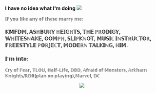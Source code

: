 ### I have no idea what I'm doing ![](https://komarev.com/ghpvc/?username=your-github-aalinus&style=for-the-badge&color=orange&label=people-curious-enough-to-view-page)

𝕀𝕗 𝕪𝕠𝕦 𝕝𝕚𝕜𝕖 𝕒𝕟𝕪 𝕠𝕗 𝕥𝕙𝕖𝕤𝕖 𝕞𝕒𝕣𝕣𝕪 𝕞𝕖: 
### 𝕂𝕄𝔽𝔻𝕄, 𝔸𝕊ℍ𝔹𝕌ℝ𝕐 ℍ𝔼𝕀𝔾ℍ𝕋𝕊, 𝕋ℍ𝔼 ℙℝ𝕆𝔻𝕀𝔾𝕐, 𝕎ℍ𝕀𝕋𝔼𝕊ℕ𝔸𝕂𝔼, 𝕆𝕆𝕄ℙℍ, 𝕊𝕃𝕀ℙ𝕂ℕ𝕆𝕋, 𝕄𝕌𝕊𝕀ℂ 𝕀ℕ𝕊𝕋ℝ𝕌ℂ𝕋𝕆ℝ, 𝔽ℝ𝔼𝔼𝕊𝕋𝕐𝕃𝔼 ℙ𝕆ℝ𝕁𝔼ℂ𝕋, 𝕄𝕆𝔻𝔼ℝℕ 𝕋𝔸𝕃𝕂𝕀ℕ𝔾, ℍ𝕀𝕄. 
### 𝕀'𝕞 𝕚𝕟𝕥𝕠:
ℂ𝕣𝕪 𝕠𝕗 𝔽𝕖𝕒𝕣, 𝕋𝕃𝕆𝕌, ℍ𝕒𝕝𝕗-𝕃𝕚𝕗𝕖, 𝔻𝔹𝔻, 𝔸𝕗𝕣𝕒𝕚𝕕 𝕠𝕗 𝕄𝕠𝕟𝕤𝕥𝕖𝕣𝕤, 𝔸𝕣𝕜𝕙𝕒𝕞 𝕂𝕟𝕚𝕘𝕙𝕥𝕤/ℝ𝔻ℝ(𝕡𝕝𝕒𝕟 𝕠𝕟 𝕡𝕝𝕒𝕪𝕚𝕟𝕘),𝕄𝕒𝕣𝕧𝕖𝕝, 𝔻ℂ




<p align="center">
  <a href="https://github.com/kittinan/spotify-github-profile">
    <img src="https://spotify-github-profile.kittinanx.com/api/view?uid=1y1se75rczjdblikxczezpof9&cover_image=true&theme=default&show_offline=true&background_color=121212&interchange=true&profanity=false&bar_color_cover=true&bar_color=c7c7c7)](https://github.com/kittinan/spotify-github-profile)">
  </a>
</p>

